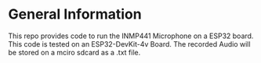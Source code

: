 # General Information

This repo provides code to run the INMP441 Microphone on a ESP32 board. This code is tested on an ESP32-DevKit-4v Board. The recorded Audio will be stored on a mciro sdcard as a .txt file. 
